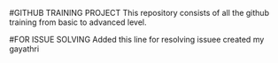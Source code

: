 #GITHUB TRAINING PROJECT
This repository consists of all the github training from basic to advanced level.

#FOR ISSUE SOLVING
Added this line for resolving issuee created my gayathri
